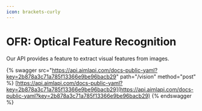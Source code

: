 ```yaml
---
icon: brackets-curly
---
```


# OFR: Optical Feature Recognition

Our API provides a feature to extract visual features from images.

{% swagger src="https://api.aimlapi.com/docs-public-yaml?key=2b878a3c71a785f13366e9be96bacb29" path="/vision" method="post" %}
[https://api.aimlapi.com/docs-public-yaml?key=2b878a3c71a785f13366e9be96bacb29](https://api.aimlapi.com/docs-public-yaml?key=2b878a3c71a785f13366e9be96bacb29)
{% endswagger %}
